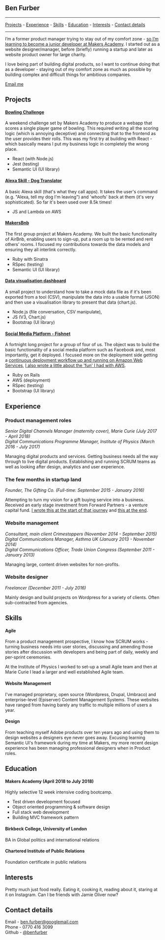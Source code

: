 ## Ben Furber
***
[Projects](#projects) - [Experience](#experience) - [Skills](#skills) - [Education](#education) - [Interests](#interests) - [Contact details](#contact)
***

I’m a former product manager trying to stay out of my comfort zone - [so I’m learning to become a junior developer at Makers Academy](#education). I started out as a website designer/manager, before (briefly) running a startup and later as website product owner for large charity.

I love being part of building digital products, so I want to continue doing that as a developer - staying out of my comfort zone as much as possible by building complex and difficult things for ambitious companies.

[Email me](mailto:ben.furber@googlemail.com)

## <a name="projects">Projects</a>

#### [Bowling Challenge](https://github.com/benfurber/bowling-challenge)
A weekend challenge set by Makers Academy to produce a webapp that scores a single player game of bowling. This required writing all the scoring logic (which is annoying deceptive) and connecting that to the frontend as the user provides their rolls. This was my first try at building with React - which basically means I put my business logic in completely the wrong place.
- React (with Node.js)
- Jest (testing)
- Semantic UI (UI library)

#### [Alexa Skill - Dog Translator](https://www.amazon.co.uk/Ben-Furber-Dog-Translator/dp/B07B28NH9G/ref=sr_1_1?s=digital-skills&ie=UTF8&qid=1523111280&sr=1-1&keywords=dog+translator)
A basic Alexa skill (that's what they call apps). It takes the user's command (e.g. "Alexa, tell my dog I'm leaving") and 'whoofs' back at them (it's very sophisticated). So far it's been used over 8.5k times!
- JS and Lambda on AWS

#### [MakersBnb](https://github.com/charmalt/makersbnb)
The first group project at Makers Academy. We built the basic functionality of AirBnb, enabling users to sign-up, put a room up to be rented and rent others' rooms. I focused my contributions towards the data models and ensuring they all interlink correctly.
- Ruby with Sinatra
- RSpec (testing)
- Semantic UI (UI library)

#### [Data visualisation dashboard](https://github.com/benfurber/datadashboard)
A small project to understand how to take a mock data file as if it's been exported from a tool (CSV), manipulate the data into a usable format (JSON) and then use a visualisation library to present that data (chart.js).
- Node.js (file conversation, CSV manipulate),
- JS (V3, Chart.js)
- Bootstrap (UI library)

#### [Social Media Platform - Fishnet](https://github.com/ZoeKavanagh/fishnet)
A fortnight long project for a group of four of us. The object was to build the basic functionality of a social media platform such as Facebook and, most importantly, get it deployed. I focused more on the deployment side getting a [continuous deployment workflow up and running on Amazon Web Services](http://fishes.eu-west-2.elasticbeanstalk.com/), [I also wrote a little about the 'fun' I had with AWS](https://medium.com/@benfurber/a-few-things-ive-learned-that-s-made-aws-less-scary-f5600f7e662a).
- Ruby on Rails
- AWS (deployment)
- RSpec (testing)
- Bootstrap (UI library)

## <a name="experience">Experience</a>

### Product management roles
*_Senior Digital Channels Manager (maternity cover), Marie Curie (July 2017 - April 2018)_* <br>
*_Digital Communications Programme Manager, Institute of Physics (March 2016 - July 2017)_*<br>

Managing digital products and services. Getting business needs all the way through to live digital products. Establishing and running SCRUM teams as well as looking after design, analytics and user experience.

### The few months in startup land
*_Founder, The Gifting Co. (Full-time: September 2015 - January 2016)_*<br>

Attempting to turn my vision for a gift buying service into a business. Received an early stage investment from Forward Partners - a venture capital fund. <a href="https://medium.com/@benfurber/so-i-m-officially-a-founder-now-what-ca88c9516408">I wrote this at the start of that journey</a> and <a href="https://medium.com/@benfurber/so-i-ve-hit-a-wall-what-now-b07bbc60f75a">this at the end</a>.

### Website management
*_Consultant, main client Crimestoppers (November 2014 - September 2015)_*<br>
*_Digital Communications Manager, Asthma UK (January 2013 - November 2014)_*<br>
*_Digital Communications Officer, Trade Union Congress (September 2011 - January 2013)_*<br>

Managing large, content driven websites for non-profits.

### Website designer</strong><br/>
*_Freelancer (December 2011 - July 2016)_*

Mainly design and build projects on Wordpress for a variety of clients. Often sub-contracted from agencies.

## <a name="skills">Skills</a>

#### Agile
From a product management prospective, I know how SCRUM works - turning business needs into user stories, discussing and amending those stories after discussion with developers and being part of daily, weekly and per-sprint ceremonies.

At the Institute of Physics I worked to set-up a small Agile team and then at Marie Curie I lead a larger and well established Agile team.

#### Website Management
I've managed proprietary, open source (Wordpress, Drupal, Umbraco) and enterprise-level (Episerver) Content Management Systems. These websites have ranged from having barely any traffic to multiple millions of users a year.

#### Design
From teaching myself Adobe products over ten years ago and using them to design websites a designers eye never goes away. Excusing learning Semantic UI's framework during my time at Makers, my more recent design experience has been managing professional designers when in Product roles.

## <a name="education">Education</a>

#### Makers Academy (April 2018 to July 2018)
Highly selective 12 week intensive coding bootcamp.

- Test driven development focused
- Object oriented programming & software design
- Full stack web development
- Building MVC framework pattern

#### Birkbeck College, University of London
BA in Global politics and international relations

#### Chartered Institute of Public Relations
Foundation certificate in public relations


## <a name="interests">Interests</a>

Pretty much just food really. Eating it, cooking it, reading about it, staring at it on Instagram. Can I be friends with Jamie Oliver now?

## <a name="contact">Contact details</a>

Email - [ben.furber@googlemail.com](ben.furber@googlemail.com)<br/>
Phone - 0770 416 3099<br/>
Github - [@benfurber](https://github.com/benfurber/)
